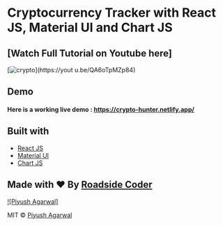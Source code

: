 # Cryptocurrency Tracker with React JS, Material UI and Chart JS

## [Watch Full Tutorial on Youtube here]

[![crypto](https://)](https://yout u.be/QA6oTpMZp84)

## Demo
#### Here is a working live demo :  https://crypto-hunter.netlify.app/

## Built with 

- [React JS](https://reactjs.org/)
- [Material UI](https://v4.mui.com/)
- [Chart JS](https://reactchartjs.github.io/react-chartjs-2/#/)

## Made with ♥ By [Roadside Coder](https://www.youtube.com/channel/UCIPZVAwDGa-A4ZJxCBvXRuQ)

[![Piyush Agarwal]](https://github.com/LucasHunter1004)

MIT © [Piyush Agarwal ](https://github.com/LucasHunter1004)
